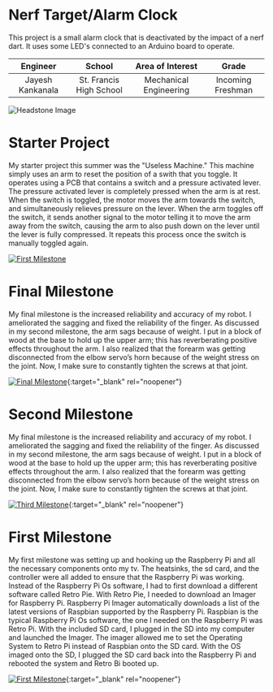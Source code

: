 ﻿# Nerf Target/Alarm Clock
This project is a small alarm clock that is deactivated by the impact of a nerf dart. It uses some LED's connected to an Arduino board to operate.

| **Engineer** | **School** | **Area of Interest** | **Grade** |
|:--:|:--:|:--:|:--:|
| Jayesh Kankanala | St. Francis High School | Mechanical Engineering | Incoming Freshman

![Headstone Image](https://lh3.googleusercontent.com/pw/AM-JKLXxO2NAix_UHZqhKbR0_yUSqJ13SZYBCzEKlT49LGyTo6AnGnMQwYPeFEVjm0XkGqb4K8YLoDKk3O8TDLQkm6bSboWW7a4QQYuqYfjVXYR5P8v0ww8n9wkq0dWff-4rqtbZzTKWc5plo5MwvwkrZ0Q=s1578-no?authuser=0)

# Starter Project
My starter project this summer was the "Useless Machine." This machine simply uses an arm to reset the position of a swith that you toggle. It operates using a PCB that contains a switch and a pressure activated lever. The pressure activated lever is completely pressed when the arm is at rest. When the switch is toggled, the motor moves the arm towards the switch, and simultaneously relieves pressure on the lever. When the arm toggles off the switch, it sends another signal to the motor telling it to move the arm away from the switch, causing the arm to also push down on the lever until the lever is fully compressed. It repeats this process once the switch is manually toggled again.

[![First Milestone](https://i3.ytimg.com/vi/L8_Psk7M8gM/maxresdefault.jpg)](https://www.youtube.com/watch?v=L8_Psk7M8gM&feature=emb_logo "Starter Project")

# Final Milestone
My final milestone is the increased reliability and accuracy of my robot. I ameliorated the sagging and fixed the reliability of the finger. As discussed in my second milestone, the arm sags because of weight. I put in a block of wood at the base to hold up the upper arm; this has reverberating positive effects throughout the arm. I also realized that the forearm was getting disconnected from the elbow servo’s horn because of the weight stress on the joint. Now, I make sure to constantly tighten the screws at that joint. 

[![Final Milestone](https://res.cloudinary.com/marcomontalbano/image/upload/v1612573869/video_to_markdown/images/youtube--F7M7imOVGug-c05b58ac6eb4c4700831b2b3070cd403.jpg )](https://www.youtube.com/watch?v=F7M7imOVGug&feature=emb_logo "Final Milestone"){:target="_blank" rel="noopener"}

# Second Milestone
My final milestone is the increased reliability and accuracy of my robot. I ameliorated the sagging and fixed the reliability of the finger. As discussed in my second milestone, the arm sags because of weight. I put in a block of wood at the base to hold up the upper arm; this has reverberating positive effects throughout the arm. I also realized that the forearm was getting disconnected from the elbow servo’s horn because of the weight stress on the joint. Now, I make sure to constantly tighten the screws at that joint.

[![Third Milestone](https://res.cloudinary.com/marcomontalbano/image/upload/v1612574014/video_to_markdown/images/youtube--y3VAmNlER5Y-c05b58ac6eb4c4700831b2b3070cd403.jpg)](https://www.youtube.com/watch?v=y3VAmNlER5Y&feature=emb_logo "Second Milestone"){:target="_blank" rel="noopener"}
# First Milestone
  

My first milestone was setting up and hooking up the Raspberry Pi and all the necessary components onto my tv. The heatsinks, the sd card, and the controller were all added to ensure that the Raspberry Pi was working. Instead of the Raspberry Pi Os software, I had to first download a different software called Retro Pie. With Retro Pie, I needed to download an Imager for Raspberry Pi. Raspberry Pi Imager automatically downloads a list of the latest versions of Raspbian supported by the Raspberry Pi. Raspbian is the typical Raspberry Pi Os software, the one I needed on the Raspberry Pi was Retro Pi. With the included SD card, I plugged in the SD into my computer and launched the Imager. The imager allowed me to set the Operating System to Retro Pi instead of Raspbian onto the SD card. With the OS imaged onto the SD, I plugged the SD card back into the Raspberry Pi and rebooted the system and Retro Bi booted up.

[![First Milestone](https://res.cloudinary.com/marcomontalbano/image/upload/v1612574117/video_to_markdown/images/youtube--CaCazFBhYKs-c05b58ac6eb4c4700831b2b3070cd403.jpg)](https://www.youtube.com/watch?v=CaCazFBhYKs "First Milestone"){:target="_blank" rel="noopener"}

